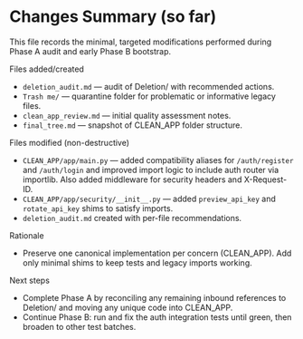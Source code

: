 # Changes Summary (so far)

This file records the minimal, targeted modifications performed during Phase A audit and early Phase B bootstrap.

Files added/created
- `deletion_audit.md` — audit of Deletion/ with recommended actions.
- `Trash me/` — quarantine folder for problematic or informative legacy files.
- `clean_app_review.md` — initial quality assessment notes.
- `final_tree.md` — snapshot of CLEAN_APP folder structure.

Files modified (non-destructive)
- `CLEAN_APP/app/main.py` — added compatibility aliases for `/auth/register` and `/auth/login` and improved import logic to include auth router via importlib. Also added middleware for security headers and X-Request-ID.
- `CLEAN_APP/app/security/__init__.py` — added `preview_api_key` and `rotate_api_key` shims to satisfy imports.
- `deletion_audit.md` created with per-file recommendations.

Rationale
- Preserve one canonical implementation per concern (CLEAN_APP). Add only minimal shims to keep tests and legacy imports working.

Next steps
- Complete Phase A by reconciling any remaining inbound references to Deletion/ and moving any unique code into CLEAN_APP.
- Continue Phase B: run and fix the auth integration tests until green, then broaden to other test batches.
